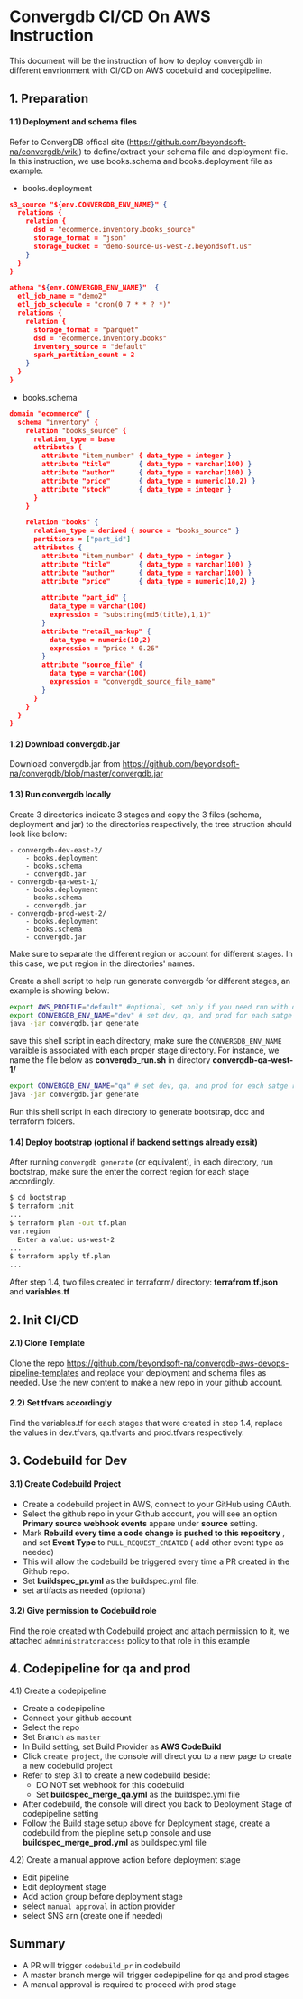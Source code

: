 # Convergdb CI/CD On AWS Instruction

This document will be the instruction of how to deploy convergdb in different envrionment with CI/CD on AWS codebuild and codepipeline.

## 1. Preparation 

#### 1.1) Deployment and schema files

Refer to ConvergDB offical site (https://github.com/beyondsoft-na/convergdb/wiki) to define/extract your schema file and deployment file. In this instruction, we use books.schema and books.deployment file as example. 

* books.deployment

```json
s3_source "${env.CONVERGDB_ENV_NAME}" {
  relations {
    relation {
      dsd = "ecommerce.inventory.books_source"
      storage_format = "json"
      storage_bucket = "demo-source-us-west-2.beyondsoft.us"
    }
  }
}

athena "${env.CONVERGDB_ENV_NAME}"  {
  etl_job_name = "demo2"
  etl_job_schedule = "cron(0 7 * * ? *)"
  relations {
    relation {
      storage_format = "parquet"
      dsd = "ecommerce.inventory.books"
      inventory_source = "default"
      spark_partition_count = 2
    }
  }
}
```

* books.schema

```json
domain "ecommerce" {
  schema "inventory" {
    relation "books_source" {
      relation_type = base
      attributes {
        attribute "item_number" { data_type = integer }
        attribute "title"       { data_type = varchar(100) }
        attribute "author"      { data_type = varchar(100) }
        attribute "price"       { data_type = numeric(10,2) }
        attribute "stock"       { data_type = integer }
      }
    }

    relation "books" {
      relation_type = derived { source = "books_source" }
      partitions = ["part_id"]
      attributes {
        attribute "item_number" { data_type = integer }
        attribute "title"       { data_type = varchar(100) }
        attribute "author"      { data_type = varchar(100) }
        attribute "price"       { data_type = numeric(10,2) }
        
        attribute "part_id" {
          data_type = varchar(100)
          expression = "substring(md5(title),1,1)"
        }
        attribute "retail_markup" {
          data_type = numeric(10,2)
          expression = "price * 0.26"
        }
        attribute "source_file" { 
          data_type = varchar(100) 
          expression = "convergdb_source_file_name"
        }
      }
    }
  }
}
```

#### 1.2) Download convergdb.jar

Download convergdb.jar from https://github.com/beyondsoft-na/convergdb/blob/master/convergdb.jar

#### 1.3) Run convergdb locally

Create 3 directories indicate 3 stages and copy the 3 files (schema, deployment and jar) to the directories respectively, the tree struction should look like below:

```
- convergdb-dev-east-2/
	- books.deployment
	- books.schema
	- convergdb.jar
- convergdb-qa-west-1/
	- books.deployment
	- books.schema
	- convergdb.jar
- convergdb-prod-west-2/
	- books.deployment
	- books.schema
	- convergdb.jar
``` 
Make sure to separate the different region or account for different stages. In this case, we put region in the directories' names.


Create a shell script to help run generate convergdb for different stages, an example is showing below:

```bash
export AWS_PROFILE="default" #optional, set only if you need run with different credentials 
export CONVERGDB_ENV_NAME="dev" # set dev, qa, and prod for each satge respectively. 
java -jar convergdb.jar generate
```
save this shell script in each directory, make sure the `CONVERGDB_ENV_NAME` varaible is associated with each proper stage directory. For instance, we name the file below as **convergdb_run.sh** in directory **convergdb-qa-west-1/**

```bash
export CONVERGDB_ENV_NAME="qa" # set dev, qa, and prod for each satge respectively. 
java -jar convergdb.jar generate
```

Run this shell script in each directory to generate bootstrap, doc and terraform folders. 

#### 1.4) Deploy bootstrap (optional if backend settings already exsit)


After running `convergdb generate` (or equivalent), in each directory, run bootstrap, make sure the enter the correct region for each stage accordingly.

```bash
$ cd bootstrap
$ terraform init
...
$ terraform plan -out tf.plan
var.region
  Enter a value: us-west-2
...
$ terraform apply tf.plan
...
```

After step 1.4, two files created in terraform/ directory: **terrafrom.tf.json** and **variables.tf**


## 2. Init CI/CD

#### 2.1) Clone Template
Clone the repo https://github.com/beyondsoft-na/convergdb-aws-devops-pipeline-templates and replace your deployment and schema files as needed. Use the new content to make a new repo in your github account. 

#### 2.2) Set tfvars accordingly
Find the variables.tf for each stages that were created in step 1.4, replace the values in dev.tfvars, qa.tfvarts and prod.tfvars respectively. 

## 3. Codebuild for Dev

#### 3.1) Create Codebuild Project 
* Create a codebuild project in AWS, connect to your GitHub using OAuth. 
* Select the github repo in your Github account, you will see an option **Primary source webhook events** appare under **source** setting. 
* Mark **Rebuild every time a code change is pushed to this repository** , and set **Event Type** to `PULL_REQUEST_CREATED` ( add other event type as needed)
* This will allow the codebuild be triggered every time a PR created in the Github repo.
* Set **buildspec_pr.yml** as the buildspec.yml file. 
* set artifacts as needed (optional)

#### 3.2) Give permission to Codebuild role
Find the role created with Codebuild project and attach permission to it, we attached `admministratoraccess` policy to that role in this example

## 4. Codepipeline for qa and prod

4.1) Create a codepipeline

* Create a codepipeline
* Connect your github account
* Select the repo
* Set Branch as `master`
* In Build setting, set Build Provider as **AWS CodeBuild** 
* Click `create project`, the console will direct you to a new page to create a new codebuild project
* Refer to step 3.1 to create a new codebuild beside:
	* DO NOT set webhook for this codebuild
	* Set **buildspec_merge_qa.yml** as the buildspec.yml file
* After codebuild, the console will direct you back to Deployment Stage of codepipeline setting
* Follow the Build stage setup above for Deployment stage, create a codebuild from the piepline setup console and use **buildspec_merge_prod.yml** as buildspec.yml file

4.2) Create a manual approve action before deployment stage

* Edit pipeline
* Edit deployment stage
* Add action group before deployment stage
* select `manual approval` in action provider
* select SNS arn (create one if needed)

## Summary
* A PR will trigger `codebuild_pr` in codebuild
* A master branch merge will trigger codepipeline for qa and prod stages
* A manual approval is required to proceed with prod stage 